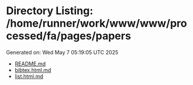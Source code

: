# Directory Listing: /home/runner/work/www/www/processed/fa/pages/papers
Generated on: Wed May  7 05:19:05 UTC 2025

- [README.md](README.md)
- [bibtex.html.md](bibtex.html.md)
- [list.html.md](list.html.md)
